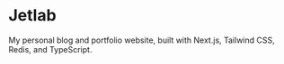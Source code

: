 # Jetlab

My personal blog and portfolio website, built with Next.js, Tailwind CSS, Redis, and TypeScript.